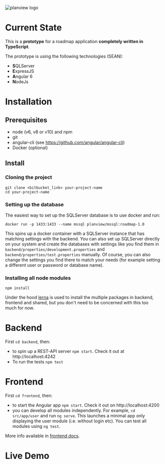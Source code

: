 ![planview logo](https://www.planview.com/wp-content/themes/planview-wp-theme/img/Planview_logo_white_CMYK.svg)

# Current State

This is a **prototype** for a roadmap application **completely written in TypeScript**.

The prototype is using the following technologies (SEAN):

- **S**QLServer
- **E**xpressJS
- **A**ngular 6
- **N**odeJs

# Installation

## Prerequisites ##

- node (v6, v8 or v10) and npm
- git
- angular-cli (see https://github.com/angular/angular-cli)
- Docker (optional)

## Install ##

### Cloning the project
```
git clone <bitbucket_link> your-project-name
cd your-project-name
```

### Setting up the database

The easiest way to set up the SQLServer database is to use docker and run:
```
docker run -p 1433:1433 --name mssql planview/mssql:roadmap-1.0
```
This spins up a docker container with a SQLServer instance that has matching settings with the backend. You can also set up SQLServer directly on your system and create the databases with settings like you find them in `backend/properties/development.properties` and `backend/properties/test.properties` manually. Of course, you can also change the settings you find there to match your needs (for example setting a different user or password or database name).


### Installing all node modules
```
npm install
```

Under the hood [lerna](https://github.com/lerna/lerna) is used to install the multiple packages in backend, frontend and shared, but you don't need to be concerned with this too much for now.

# Backend

First `cd backend`, then:

- to spin up a REST-API server `npm start`. Check it out at http://localhost:4242
- To run the tests `npm test`


# Frontend
First `cd frontend`, then:

- to start the Angular app `npm start`. Check it out on http://localhost:4200
- you can develop all modules independently. For example, `cd src/app/user` and run `ng serve`.
This launches a minimal app only displaying the user module (i.e. without login etc).
You can test all modules using `ng test`.

More info available in [frontend docs](./frontend/README.md).

# Live Demo
